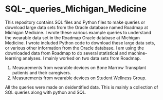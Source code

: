 # SQL-_queries_Michigan_Medicine
This repository contains SQL files and Python files to make queries or download large data sets from the Oracle database named Roadmap at Michigan Medicine. I wrote these various example queries to understand the wearable data set in the Roadmap Oracle database at Michigan Medicine. I wrote included Python code to download these large data sets, or various other information from the Oracle database. I am using the downloaded data from Roadmap to do several statistical and machine-learning analyses. I mainly worked on two data sets from Roadmap.
1. Measurements from wearable devices on Bone Marrow Transplant patients and their caregivers.
2. Measurements from wearable devices on Student Wellness Group.

All the queries were made on deidentified data. This is mainly a collection of SQL queries along with python and SQL. 
   
